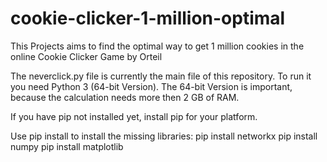 # cookie-clicker-1-million-optimal
This Projects aims to find the optimal way to get 1 million cookies in the online Cookie Clicker Game by Orteil


The neverclick.py file is currently the main file of this repository. To run it you need Python 3 (64-bit Version).
The 64-bit Version is important, because the calculation needs more then 2 GB of RAM.

If you have pip not installed yet, install pip for your platform.

Use pip install to install the missing libraries:
pip install networkx
pip install numpy
pip install matplotlib